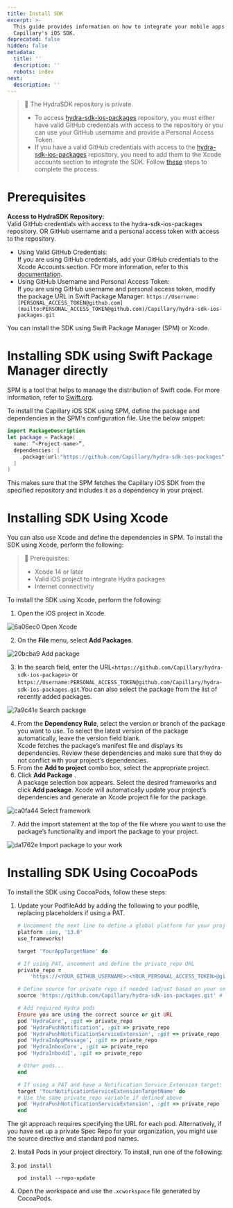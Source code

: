 ```yaml
---
title: Install SDK
excerpt: >-
  This guide provides information on how to integrate your mobile apps with
  Capillary's iOS SDK.
deprecated: false
hidden: false
metadata:
  title: ''
  description: ''
  robots: index
next:
  description: ''
---
```

> 🚧 The HydraSDK repository is private.
>
> * To access  [hydra-sdk-ios-packages](https://github.com/Capillary/hydra-sdk-ios-packages) repository, you must either have valid GitHub credentials with access to the repository or you can use your GitHub username and provide a Personal Access Token.
> * If you have a valid GitHub credentials with access to the [hydra-sdk-ios-packages](https://github.com/Capillary/hydra-sdk-ios-packages) repository, you need to add them to the Xcode accounts section to integrate the SDK. Follow [these](https://medium.com/nerd-for-tech/how-to-connect-github-and-xcode-499134c62eac) steps to complete the process.

# Prerequisites

**Access to HydraSDK Repository:**\
Valid GitHub credentials with access to the hydra-sdk-ios-packages repository.
OR
GitHub username and a personal access token with access to the repository.

* Using Valid GitHub Credentials:\
  If you are using GitHub credentials, add your GitHub credentials to the Xcode Accounts section. FOr more information, refer to this [documentation](https://medium.com/nerd-for-tech/how-to-connect-github-and-xcode-499134c62eac).
* Using GitHub Username and Personal Access Token:\
  If you are using GitHub username and personal access token, modify the package URL in Swift Package Manager:
  `https://Username:[PERSONAL_ACCESS_TOKEN@github.com](mailto:PERSONAL_ACCESS_TOKEN@github.com)/Capillary/hydra-sdk-ios-packages.git`

You can install the SDK using Swift Package Manager (SPM) or Xcode.

# Installing SDK using Swift Package Manager directly

SPM is a tool that helps to manage the distribution of Swift code. For more information, refer to [Swift.org](https://www.swift.org/package-manager/).

To install the Capillary iOS SDK using SPM, define the package and dependencies in the SPM's configuration file. Use the below snippet:

```swift
import PackageDescription
let package = Package(
  name: “<Project-name>”,
  dependencies: [
    .package(url:"https://github.com/Capillary/hydra-sdk-ios-packages",upToNextMajor(from: "1.1.0"))
  ]
)

```

This makes sure that the SPM fetches the Capillary iOS SDK from the specified repository and includes it as a dependency in your project.

# Installing SDK Using Xcode

You can also use Xcode and define the dependencies in SPM. To install the SDK using Xcode, perform the following:

> 📘 Prerequisites:
>
> * Xcode 14 or later
> * Valid iOS project to integrate Hydra packages
> * Internet connectivity

To install the SDK using Xcode, perform the following:

1. Open the iOS project in Xcode.

![6a06ec0 Open Xcode](https://files.readme.io/6a06ec0-Open_Xcode.png)

2. On the **File** menu, select **Add Packages**.

![20bcba9 Add package](https://files.readme.io/20bcba9-Add_package.png)

3. In the search field, enter the URL`<https://github.com/Capillary/hydra-sdk-ios-packages>` or `https://Username:PERSONAL_ACCESS_TOKEN@github.com/Capillary/hydra-sdk-ios-packages.git`.You can also select the package from the list of recently added packages.

![7a9c41e Search package](https://files.readme.io/7a9c41e-Search_package.png)

4. From the **Dependency Rule**, select the version or branch of the package you want to use. To select the latest version of the package automatically, leave the version field blank.\
   Xcode fetches the package’s manifest file and displays its dependencies. Review these dependencies and make sure that they do not conflict with your project’s dependencies.
5. From the **Add to project** combo box, select the appropriate project.
6. Click **Add Package** .\
   A package selection box appears. Select the desired frameworks and click **Add package**.
   Xcode will automatically update your project’s dependencies and generate an Xcode project file for the package.

![ca0fa44 Select framework](https://files.readme.io/ca0fa44-Select_framework.png)

7. Add the import statement at the top of the file where you want to use the package’s functionality and import the package to your project.

![da1762e Import package to your work](https://files.readme.io/da1762e-Import_package_to_your_work.png)

# Installing SDK Using CocoaPods

To install the SDK using CocoaPods, follow these steps:

1. Update your PodfileAdd by adding the following to your podfile, replacing placeholders if using a PAT.

   ```ruby
   # Uncomment the next line to define a global platform for your project
   platform :ios, '13.0'
   use_frameworks!

   target 'YourAppTargetName' do

   # If using PAT, uncomment and define the private_repo URL
   private_repo =
       'https://<YOUR_GITHUB_USERNAME>:<YOUR_PERSONAL_ACCESS_TOKEN>@github.com/Capillary/hydra-sdk-ios-packages.git'

   # Define source for private repo if needed (adjust based on your setup)
   source 'https://github.com/Capillary/hydra-sdk-ios-packages.git' # Or use the private_repo variable

   # Add required Hydra pods
   Ensure you are using the correct source or git URL
   pod 'HydraCore', :git => private_repo
   pod 'HydraPushNotification', :git => private_repo
   pod 'HydraPushNotificationServiceExtension', :git => private_repo
   pod 'HydraInAppMessage', :git => private_repo
   pod 'HydraInboxCore', :git => private_repo
   pod 'HydraInboxUI', :git => private_repo

   # Other pods...
   end

   # If using a PAT and have a Notification Service Extension target:
   target 'YourNotificationServiceExtensionTargetName' do
   # Use the same private_repo variable if defined above
   pod 'HydraPushNotificationServiceExtension', :git => private_repo
   end
   ```

<Note title="Note">
The git approach requires specifying the URL for each pod. Alternatively, if you have set up a private Spec Repo for your organization, you might use the source directive and standard pod names.
</Note>

2. Install Pods in your project directory. To install, run one of the following:
3. ```shell
   pod install
   ```
   ```shell
   pod install --repo-update
   ```
4. Open the workspace and use the .`xcworkspace` file generated by CocoaPods.
